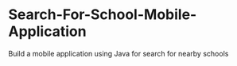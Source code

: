 # Search-For-School-Mobile-Application
Build a mobile application using Java for search for nearby schools
